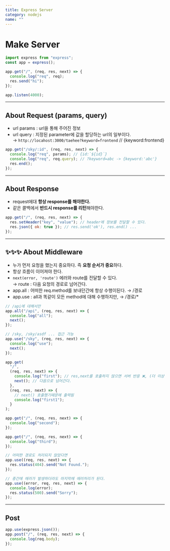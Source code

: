 ```yaml
---
title: Express Server
category: nodejs
name: ""
---
```


# Make Server

```javascript
import express from "express";
const app = express();

app.get("/", (req, res, next) => {
  console.log("req", req);
  res.send("hi");
});

app.listen(4000);
```

---

## About Request (params, query)

- url params : url을 통해 주어진 정보
- url query : 지정된 parameter에 값을 할당하는 url의 일부이다.  
  → `http://locahost:3000/taehee?keyword=frontend` // {keyword:frontend}

```javascript
app.get("/sky/:id", (req, res, next) => {
  console.log("req", params); // {id:`${id}`}
  console.log("req", req.query); // ?keyword=abc -> {keyword:'abc'}
  res.end();
});
```

---

## About Response

- request에대 **항상 response를 해야한다.**
- 같은 콜백에서 **반드시 response를 리턴**해야한다.

```javascript
app.get("/", (req, res, next) => {
  res.setHeader("key", "value"); // header에 정보를 전달할 수 있다.
  res.json({ ok: true }); // res.send('ok'), res.end() ...
});
```

---

## ✨✨✨ About Middleware

- 누가 먼저 요청을 했는지 중요하다. 즉 **요청 순서가 중요**하다.
- 항상 흐름이 이어져야 한다.
- `next(error, 'route')` 에러와 route를 전달할 수 있다.  
  → route : 다음 요청의 경로로 넘어간다.
- app.all : 어떠한 req.method를 보내던간에 항상 수행이된다. → /경로
- app.use : all과 똑같이 모든 method에 대해 수행하지만, → /경로/\*

```javascript
// /api에 대해서만
app.all("/api", (req, res, next) => {
  console.log("all");
  next();
});

// /sky, /sky/asdf ... 접근 가능
app.use("/sky", (req, res, next) => {
  console.log("use");
  next();
});

app.get(
  "/",
  (req, res, next) => {
    console.log("first"); // res,next를 호출하지 않으면 서버 반응 ❌, (더 이상 진행되지 않는다)
    next(); // 다음으로 넘어간다.
  },
  (req, res, next) => {
    // next() 호출했기때문에 출력됨
    console.log("first1");
  }
);

app.get("/", (req, res, next) => {
  console.log("second");
});

app.get("/", (req, res, next) => {
  console.log("third");
});

// 어떠한 경로도 처리되지 않았다면
app.use((req, res, next) => {
  res.status(404).send("Not Found.");
});

// 중간에 에러가 발생하더라도 마지막에 에러처리가 된다.
app.use((error, req, res, next) => {
  console.log(error);
  res.status(500).send("Sorry");
});
```

---

## Post

```javascript
app.use(express.json());
app.post("/", (req, res, next) => {
  console.log(req.body);
});
```

